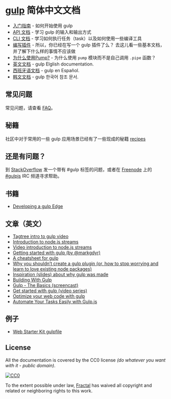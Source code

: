 # [gulp](https://github.com/gulpjs/gulp) 简体中文文档

* [入门指南](getting-started.md) - 如何开始使用 gulp
* [API 文档](API.md) - 学习 gulp 的输入和输出方式
* [CLI 文档](CLI.md) - 学习如何执行任务（task）以及如何使用一些编译工具
* [编写插件](writing-a-plugin/README.md) - 所以，你已经在写一个 gulp 插件了么？ 去这儿看一些基本文档，并了解下什么样的事情不应该做
* [为什么使用Pump?](why-use-pump/README.md) - 为什么使用 `pump` 模块而不是自己调用 `.pipe` 函数？
* [英文文档][EnglishDocs] - gulp Elglish documentation.
* [西班牙语文档][SpanishDocs] - gulp en Español.
* [韩文文档][KoreanDocs] - gulp 한국어 참조 문서.

## 常见问题

常见问题，请查看 [FAQ](FAQ.md)。


## 秘籍

社区中对于常用的一些 gulp 应用场景已经有了一些现成的秘籍 [recipes](recipes#recipes)


## 还是有问题？

到 [StackOverflow](http://stackoverflow.com/questions/tagged/gulp) 发一个带有 #gulp 标签的问题，或者在  [Freenode](http://freenode.net/) 上的 [#gulpjs](http://webchat.freenode.net/?channels=gulpjs) IRC 频道寻求帮助。


## 书籍
* [Developing a gulp Edge](http://shop.oreilly.com/product/9781939902146.do)


## 文章（英文）
* [Tagtree intro to gulp video](http://tagtree.io/gulp)
* [Introduction to node.js streams](https://github.com/substack/stream-handbook)
* [Video introduction to node.js streams](http://www.youtube.com/watch?v=QgEuZ52OZtU)
* [Getting started with gulp (by @markgdyr)](http://markgoodyear.com/2014/01/getting-started-with-gulp/)
* [A cheatsheet for gulp](https://github.com/osscafe/gulp-cheatsheet)
* [Why you shouldn’t create a gulp plugin (or, how to stop worrying and learn to love existing node packages)](http://blog.overzealous.com/post/74121048393/why-you-shouldnt-create-a-gulp-plugin-or-how-to-stop)
* [Inspiration (slides) about why gulp was made](http://slid.es/contra/gulp)
* [Building With Gulp](http://www.smashingmagazine.com/2014/06/11/building-with-gulp/)
* [Gulp - The Basics (screencast)](https://www.youtube.com/watch?v=dwSLFai8ovQ)
* [Get started with gulp (video series)](http://www.youtube.com/playlist?list=PLRk95HPmOM6PN-G1xyKj9q6ap_dc9Yckm)
* [Optimize your web code with gulp](http://www.linuxuser.co.uk/tutorials/optimise-your-web-code-with-gulp-js)
* [Automate Your Tasks Easily with Gulp.js ](https://scotch.io/tutorials/automate-your-tasks-easily-with-gulp-js)


## 例子

- [Web Starter Kit gulpfile](https://github.com/google/web-starter-kit/blob/master/gulpfile.babel.js)


## License

All the documentation is covered by the CC0 license *(do whatever you want with it - public domain)*.

[![CC0](http://i.creativecommons.org/p/zero/1.0/88x31.png)](http://creativecommons.org/publicdomain/zero/1.0/)

To the extent possible under law, [Fractal](http://wearefractal.com) has waived all copyright and related or neighboring rights to this work.

[EnglishDocs]: https://github.com/gulpjs/gulp/tree/master/docs
[SpanishDocs]: https://github.com/bucaran/gulp-docs-es
[KoreanDocs]: https://github.com/preco21/gulp-docs-ko
